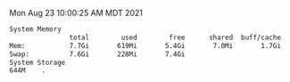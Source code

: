 Mon Aug 23 10:00:25 AM MDT 2021
```bash
System Memory
               total        used        free      shared  buff/cache   available
Mem:           7.7Gi       619Mi       5.4Gi       7.0Mi       1.7Gi       6.7Gi
Swap:          7.6Gi       228Mi       7.4Gi
System Storage
644M	.
```
